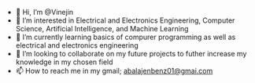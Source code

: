 - 👋 Hi, I’m @Vinejin
- 👀 I’m interested in Electrical and Electronics Engineering, Computer Science, Artificial Intelligence, and Machine Learning
- 🌱 I’m currently learning basics of compurer programming as well as electrical and electronics engineering
- 💞️ I’m looking to collaborate on my future projects to futher increase my knowledge in my chosen field
- 📫 How to reach me in my gmail; abalajenbenz01@gmai.com

<!---
Vinejin/Vinejin is a ✨ special ✨ repository because its `README.md` (this file) appears on your GitHub profile.
You can click the Preview link to take a look at your changes.
--->
